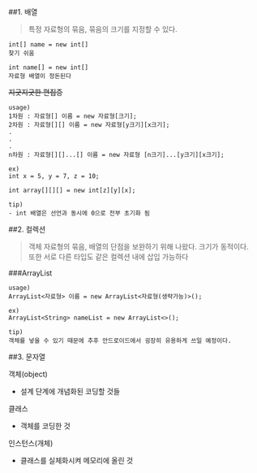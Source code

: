 ##1. 배열
>특정 자료형의 묶음, 묶음의 크기를 지정할 수 있다.

```
int[] name = new int[]
찾기 쉬움

int name[] = new int[]
자료형 배열이 정돈된다
```
<del>지긋지긋한 편집증</del>

```
usage)
1차원 : 자료형[] 이름 = new 자료형[크기];
2차원 : 자료형[][] 이름 = new 자료형[y크기][x크기];
.
.
.
n차원 : 자료형[][]...[] 이름 = new 자료형 [n크기]...[y크기][x크기];

ex)
int x = 5, y = 7, z = 10;

int array[][][] = new int[z][y][x];

tip)
- int 배열은 선언과 동시에 0으로 전부 초기화 됨
```

##2. 컬렉션
>객체 자료형의 묶음, 배열의 단점을 보완하기 위해 나왔다. 크기가 동적이다.  
>또한 서로 다른 타입도 같은 컬렉션 내에 삽입 가능하다

###ArrayList
```
usage)
ArrayList<자료형> 이름 = new ArrayList<자료형(생략가능)>();
```
```
ex)
ArrayList<String> nameList = new ArrayList<>();
```
```
tip)
객체를 넣을 수 있기 때문에 추후 안드로이드에서 굉장히 유용하게 쓰일 예정이다.
```

##3. 문자열







객체(object)
- 설계 단계에 개념화된 코딩할 것들

클래스
- 객체를 코딩한 것

인스턴스(개체)
- 클래스를 실체화시켜 메모리에 올린 것